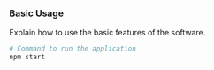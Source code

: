 ### Basic Usage

Explain how to use the basic features of the software.

```bash
# Command to run the application
npm start
```
